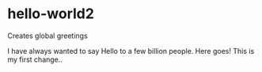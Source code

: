 # hello-world2
Creates global greetings

I have always wanted to say Hello to a few billion people. Here goes!
This is my first change..

